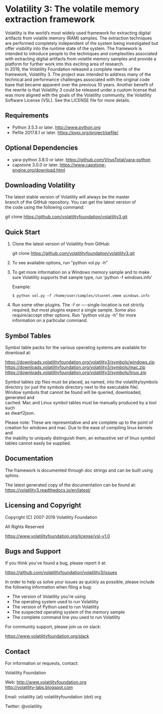 # Volatility 3: The volatile memory extraction framework

Volatility is the world’s most widely used framework for extracting digital
artifacts from volatile memory (RAM) samples. The extraction techniques are
performed completely independent of the system being investigated but offer
visibility into the runtime state of the system. The framework is intended
to introduce people to the techniques and complexities associated with
extracting digital artifacts from volatile memory samples and provide a
platform for further work into this exciting area of research.
<br>
In 2019, the Volatility Foundation released a complete rewrite of the
framework, Volatility 3. The project was intended to address many of the
technical and performance challenges associated with the original
code base that became apparent over the previous 10 years. Another benefit
of the rewrite is that Volatility 3 could be released under a custom
license that was more aligned with the goals of the Volatility community,
the Volatility Software License (VSL). See the LICENSE file for more details.

## Requirements

- Python 3.5.3 or later. http://www.python.org
- Pefile 2017.8.1 or later. https://pypi.org/project/pefile/

## Optional Dependencies

- yara-python 3.8.0 or later. https://github.com/VirusTotal/yara-python
- capstone 3.0.0 or later. https://www.capstone-engine.org/download.html

## Downloading Volatility

The latest stable version of Volatility will always be the master <br>
branch of the GitHub repository. You can get the latest version of <br>
the code using the following command: <br>

git clone https://github.com/volatilityfoundation/volatility3.git

## Quick Start

1. Clone the latest version of Volatility from GitHub:

    git clone https://github.com/volatilityfoundation/volatility3.git

2. To see available options, run "python vol.py -h"

3. To get more information on a Windows memory sample and to make sure
Volatility supports that sample type, run
'python -f <imagepath> windows.info’

   Example:
    ```shell
    $ python vol.py —f /home/user/samples/stuxnet.vmem windows.info
    ```
4. Run some other plugins. The -f or —-single-location is not strictly
required, but most plugins expect a single sample. Some also
require/accept other options.  Run "python vol.py <plugin> -h"
for more information on a particular command.

## Symbol Tables

Symbol table packs for the various operating systems are available for download at: <br>

https://downloads.volatilityfoundation.org/volatility3/symbols/windows.zip <br>
https://downloads.volatilityfoundation.org/volatility3/symbols/mac.zip <br>
https://downloads.volatilityfoundation.org/volatility3/symbols/linux.zip <br>

Symbol tables zip files must be placed, as named, into the volatility/symbols <br>
directory (or just the symbols directory next to the executable file). <br>
Window symbols that cannot be found will be queried, downloaded, generated and <br>
cached.  Mac and Linux symbol tables must be manually produced by a tool such <br>
as dwarf2json. <br>

Please note: These are representative and are complete up to the point of <br>
creation for windows and mac.  Due to the ease of compiling linux kernels and <br>
the inability to uniquely distinguish them, an exhaustive set of linux symbol <br>
tables cannot easily be supplied. <br>

## Documentation

The framework is documented through doc strings and can be built using sphinx. <br>

The latest generated copy of the documentation can be found at: <br>
https://volatility3.readthedocs.io/en/latest/ <br>

## Licensing and Copyright

Copyright (C) 2007-2019 Volatility Foundation

All Rights Reserved

https://www.volatilityfoundation.org/license/vsl-v1.0

## Bugs and Support

If you think you've found a bug, please report it at:

https://github.com/volatilityfoundation/volatility3/issues

In order to help us solve your issues as quickly as possible,
please include the following information when filing a bug:

* The version of Volatility you're using
* The operating system used to run Volatility
* The version of Python used to run Volatility
* The suspected operating system of the memory sample
* The complete command line you used to run Volatility

For community support, please join us on slack:

https://www.volatilityfoundation.org/slack

## Contact

For information or requests, contact:

Volatility Foundation

Web: http://www.volatilityfoundation.org <br>
     http://volatility-labs.blogspot.com

Email: volatility (at) volatilityfoundation (dot) org

Twitter: @volatility
